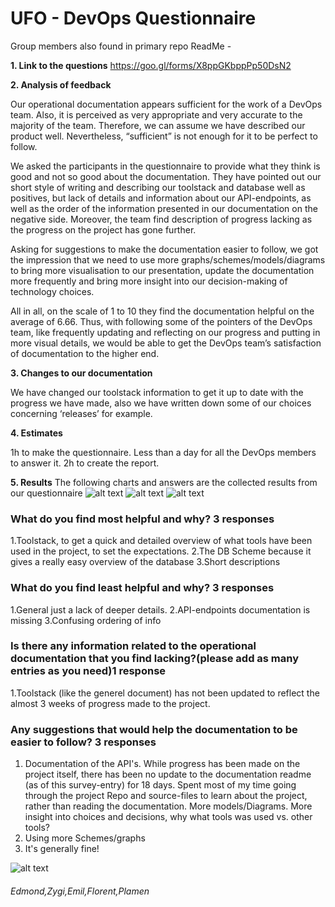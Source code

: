 # UFO - DevOps Questionnaire

Group members also found in primary repo ReadMe - 

**1. Link to the questions** 
https://goo.gl/forms/X8ppGKbppPp50DsN2


**2. Analysis of feedback**

Our operational documentation appears sufficient for the work of a DevOps team. Also, it is perceived as very appropriate and very accurate to the majority of the team. Therefore, we can assume we have described our product well. Nevertheless, “sufficient” is not enough for it to be perfect to follow.

We asked the participants in the questionnaire to provide what they think is good and not so good about the documentation. They have pointed out our short style of writing and describing our toolstack and database well as positives, but lack of details and information about our API-endpoints, as well as the order of the information presented in our documentation on the negative side. Moreover, the team find description of progress lacking as the progress on the project has gone further.

Asking for suggestions to make the documentation easier to follow, we got the impression that we need to use more graphs/schemes/models/diagrams to bring more visualisation to our presentation, update the documentation more frequently and bring more insight into our decision-making of technology choices.

All in all, on the scale of 1 to 10 they find the documentation helpful on the average of 6.66. Thus, with following some of the pointers of the DevOps team, like frequently updating and reflecting on our progress and putting in more visual details, we would be able to get the DevOps team’s satisfaction of documentation to the higher end.


**3. Changes to our documentation**

We have changed our toolstack information to get it up to date with the progress we have made, also we have written down some of our choices concerning ‘releases’ for example.

**4. Estimates**

1h to make the questionnaire.
Less than a day for all the DevOps members to answer it.
2h to create the report.


**5. Results**
The following charts and answers are the collected results from our questionnaire
![alt text](https://github.com/DarkSideMatters/UFO/blob/master/chart1.png)
![alt text](https://github.com/DarkSideMatters/UFO/blob/master/chart2.png)
![alt text](https://github.com/DarkSideMatters/UFO/blob/master/chart3.png)

### What do you find most helpful and why? 3 responses
1.Toolstack, to get a quick and detailed overview of what tools have been used in the project, to set the expectations.
2.The DB Scheme because it gives a really easy overview of the database
3.Short descriptions

### What do you find least helpful and why? 3 responses
1.General just a lack of deeper details.
2.API-endpoints documentation is missing
3.Confusing ordering of info

### Is there any information related to the operational documentation that you find lacking?(please add as many entries as you need)1 response
1.Toolstack (like the generel document) has not been updated to reflect the almost 3 weeks of progress made to the project.

### Any suggestions that would help the documentation to be easier to follow? 3 responses
1. Documentation of the API's.
While progress has been made on the project itself, there has been no update to the documentation readme (as of this survey-entry) for 18 days.
Spent most of my time going through the project Repo and source-files to learn about the project, rather than reading the documentation.
More models/Diagrams.
More insight into choices and decisions, why what tools was used vs. other tools?
2. Using more Schemes/graphs
3. It's generally fine!

![alt text](https://github.com/DarkSideMatters/UFO/blob/master/chart4.png)


###### Edmond,Zygi,Emil,Florent,Plamen

